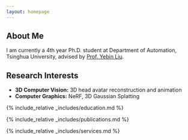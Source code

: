 ```yaml
---
layout: homepage
---
```


## About Me

I am currently a 4th year Ph.D. student at Department of Automation, Tsinghua University, advised by <a href="https://www.liuyebin.com/">Prof. Yebin Liu</a>. 

## Research Interests

- **3D Computer Vision:** 3D head avatar reconstruction and animation
- **Computer Graphics:** NeRF, 3D Gaussian Splatting


{% include_relative _includes/education.md %}

{% include_relative _includes/publications.md %}

{% include_relative _includes/services.md %}
